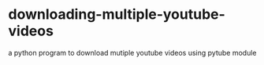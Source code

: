 # downloading-multiple-youtube-videos
a python program to download mutiple youtube videos using pytube module
